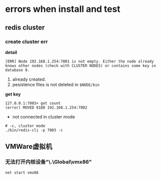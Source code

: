# errors when install and test

## redis cluster

### create cluster err

**detail**

```shell
[ERR] Node 192.168.1.254:7001 is not empty. Either the node already knows other nodes (check with CLUSTER NODES) or contains some key in database 0.
```

1. already created.
2. pesistence files is not deleted in `$NODE/bin`

**get key**

```shell
127.0.0.1:7003> get count
(error) MOVED 8188 192.168.1.254:7002
```

- not connected in cluster mode

```shell
# -c, cluster mode
./bin/redis-cli -p 7003 -c
```



## VMWare虚拟机

### 无法打开内核设备"\\.\Global\vmx86"

```bash
net start vmx86
```

